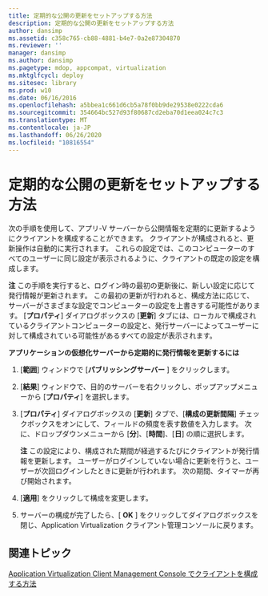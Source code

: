 ```yaml
---
title: 定期的な公開の更新をセットアップする方法
description: 定期的な公開の更新をセットアップする方法
author: dansimp
ms.assetid: c358c765-cb88-4881-b4e7-0a2e87304870
ms.reviewer: ''
manager: dansimp
ms.author: dansimp
ms.pagetype: mdop, appcompat, virtualization
ms.mktglfcycl: deploy
ms.sitesec: library
ms.prod: w10
ms.date: 06/16/2016
ms.openlocfilehash: a5bbea1c661d6cb5a78f0bb9de29538e0222cda6
ms.sourcegitcommit: 354664bc527d93f80687cd2eba70d1eea024c7c3
ms.translationtype: MT
ms.contentlocale: ja-JP
ms.lasthandoff: 06/26/2020
ms.locfileid: "10816554"
---
```

# 定期的な公開の更新をセットアップする方法


次の手順を使用して、アプリ-V サーバーから公開情報を定期的に更新するようにクライアントを構成することができます。 クライアントが構成されると、更新操作は自動的に実行されます。 これらの設定では、このコンピューターのすべてのユーザーに同じ設定が表示されるように、クライアントの既定の設定を構成します。

**注** この手順を実行すると、ログイン時の最初の更新後に、新しい設定に応じて発行情報が更新されます。 この最初の更新が行われると、構成方法に応じて、サーバーがさまざまな設定でコンピューターの設定を上書きする可能性があります。 [**プロパティ**] ダイアログボックスの [**更新**] タブには、ローカルで構成されているクライアントコンピューターの設定と、発行サーバーによってユーザーに対して構成されている可能性があるすべての設定が表示されます。

 

**アプリケーションの仮想化サーバーから定期的に発行情報を更新するには**

1.  [**範囲**] ウィンドウで [**パブリッシングサーバー** ] をクリックします。

2.  [**結果**] ウィンドウで、目的のサーバーを右クリックし、ポップアップメニューから [**プロパティ**] を選択します。

3.  [**プロパティ**] ダイアログボックスの [**更新**] タブで、[**構成の更新間隔**] チェックボックスをオンにして、フィールドの頻度を表す数値を入力します。 次に、ドロップダウンメニューから [**分**]、[**時間**]、[**日**] の順に選択します。

    **注** この設定により、構成された期間が経過するたびにクライアントが発行情報を更新します。 ユーザーがログインしていない場合に更新を行うと、ユーザーが次回ログインしたときに更新が行われます。 次の期間、タイマーが再び開始されます。

     

4.  [**適用**] をクリックして構成を変更します。

5.  サーバーの構成が完了したら、[ **OK** ] をクリックしてダイアログボックスを閉じ、Application Virtualization クライアント管理コンソールに戻ります。

## 関連トピック


[Application Virtualization Client Management Console でクライアントを構成する方法](how-to-configure-the-client-in-the-application-virtualization-client-management-console.md)

 

 






